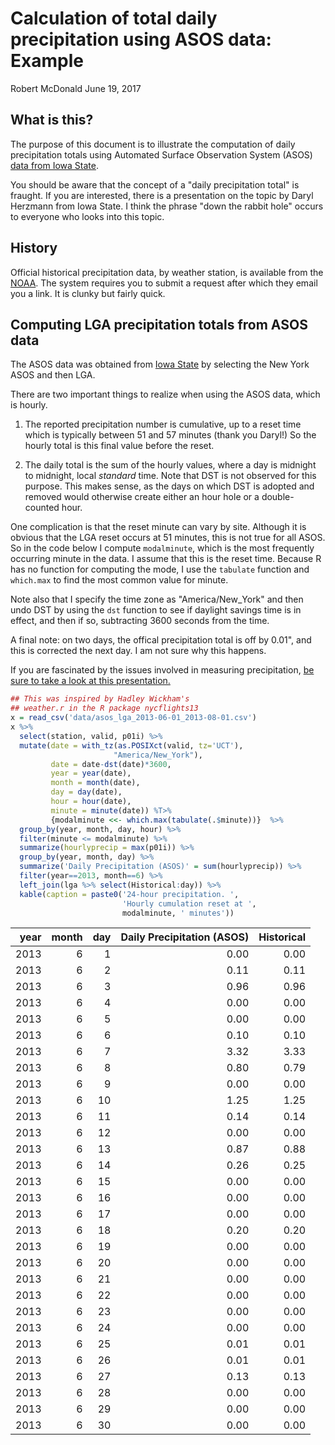 Calculation of total daily precipitation using ASOS data: Example
================
Robert McDonald
June 19, 2017

What is this?
-------------

The purpose of this document is to illustrate the computation of daily precipitation totals using Automated Surface Observation System (ASOS) [data from Iowa State](https://mesonet.agron.iastate.edu/ASOS/).

You should be aware that the concept of a "daily precipitation total" is fraught. If you are interested, there is a presentation on the topic by Daryl Herzmann from Iowa State. I think the phrase "down the rabbit hole" occurs to everyone who looks into this topic.

History
-------

Official historical precipitation data, by weather station, is available from the [NOAA](https://www.ncdc.noaa.gov/cdo-web/). The system requires you to submit a request after which they email you a link. It is clunky but fairly quick.

Computing LGA precipitation totals from ASOS data
-------------------------------------------------

The ASOS data was obtained from [Iowa State](https://mesonet.agron.iastate.edu/request/download.phtml?network=NY_ASOS) by selecting the New York ASOS and then LGA.

<!-- https://mesonet.agron.iastate.edu/cgi-bin/request/asos.py?station=LGA&data=all&year1=2013&month1=5&day1=30&year2=2013&month2=8&day2=1&tz=Etc%2FUTC&format=comma&latlon=no&direct=no&report_type=1&report_type=2 -->
There are two important things to realize when using the ASOS data, which is hourly.

1.  The reported precipitation number is cumulative, up to a reset time which is typically between 51 and 57 minutes (thank you Daryl!) So the hourly total is this final value before the reset.

2.  The daily total is the sum of the hourly values, where a day is midnight to midnight, local *standard* time. Note that DST is not observed for this purpose. This makes sense, as the days on which DST is adopted and removed would otherwise create either an hour hole or a double-counted hour.

One complication is that the reset minute can vary by site. Although it is obvious that the LGA reset occurs at 51 minutes, this is not true for all ASOS. So in the code below I compute `modalminute`, which is the most frequently occurring minute in the data. I assume that this is the reset time. Because R has no function for computing the mode, I use the `tabulate` function and `which.max` to find the most common value for minute.

Note also that I specify the time zone as "America/New\_York" and then undo DST by using the `dst` function to see if daylight savings time is in effect, and then if so, subtracting 3600 seconds from the time.

A final note: on two days, the offical precipitation total is off by 0.01", and this is corrected the next day. I am not sure why this happens.

If you are fascinated by the issues involved in measuring precipitation, [be sure to take a look at this presentation.](https://mesonet.agron.iastate.edu/present/130903_isu/isumet_fall2013_web.pdf)

``` r
## This was inspired by Hadley Wickham's 
## weather.r in the R package nycflights13
x = read_csv('data/asos_lga_2013-06-01_2013-08-01.csv')
x %>% 
  select(station, valid, p01i) %>% 
  mutate(date = with_tz(as.POSIXct(valid, tz='UCT'),
                       "America/New_York"),
         date = date-dst(date)*3600,
         year = year(date),
         month = month(date),
         day = day(date),
         hour = hour(date),
         minute = minute(date)) %T>% 
         {modalminute <<- which.max(tabulate(.$minute))}  %>% 
  group_by(year, month, day, hour) %>% 
  filter(minute <= modalminute) %>% 
  summarize(hourlyprecip = max(p01i)) %>% 
  group_by(year, month, day) %>% 
  summarize('Daily Precipitation (ASOS)' = sum(hourlyprecip)) %>% 
  filter(year==2013, month==6) %>% 
  left_join(lga %>% select(Historical:day)) %>% 
  kable(caption = paste0('24-hour precipitation. ',
                         'Hourly cumulation reset at ', 
                         modalminute, ' minutes'))
```

|  year|  month|  day|  Daily Precipitation (ASOS)|  Historical|
|-----:|------:|----:|---------------------------:|-----------:|
|  2013|      6|    1|                        0.00|        0.00|
|  2013|      6|    2|                        0.11|        0.11|
|  2013|      6|    3|                        0.96|        0.96|
|  2013|      6|    4|                        0.00|        0.00|
|  2013|      6|    5|                        0.00|        0.00|
|  2013|      6|    6|                        0.10|        0.10|
|  2013|      6|    7|                        3.32|        3.33|
|  2013|      6|    8|                        0.80|        0.79|
|  2013|      6|    9|                        0.00|        0.00|
|  2013|      6|   10|                        1.25|        1.25|
|  2013|      6|   11|                        0.14|        0.14|
|  2013|      6|   12|                        0.00|        0.00|
|  2013|      6|   13|                        0.87|        0.88|
|  2013|      6|   14|                        0.26|        0.25|
|  2013|      6|   15|                        0.00|        0.00|
|  2013|      6|   16|                        0.00|        0.00|
|  2013|      6|   17|                        0.00|        0.00|
|  2013|      6|   18|                        0.20|        0.20|
|  2013|      6|   19|                        0.00|        0.00|
|  2013|      6|   20|                        0.00|        0.00|
|  2013|      6|   21|                        0.00|        0.00|
|  2013|      6|   22|                        0.00|        0.00|
|  2013|      6|   23|                        0.00|        0.00|
|  2013|      6|   24|                        0.00|        0.00|
|  2013|      6|   25|                        0.01|        0.01|
|  2013|      6|   26|                        0.01|        0.01|
|  2013|      6|   27|                        0.13|        0.13|
|  2013|      6|   28|                        0.00|        0.00|
|  2013|      6|   29|                        0.00|        0.00|
|  2013|      6|   30|                        0.00|        0.00|
